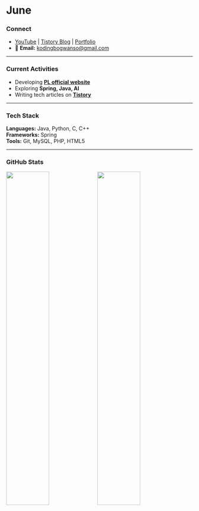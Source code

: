 # June


###  Connect
- [YouTube](https://www.youtube.com/@%ec%bd%94%eb%94%a9%eb%b3%b4%ea%b4%80%ec%86%8c) | [Tistory Blog](https://codebox123.tistory.com) | [Portfolio](https://privatechat.pro)
- 💬 **Email:** [kodingbogwanso@gmail.com](mailto:kodingbogwanso@gmail.com)

---

###  Current Activities
- Developing [**PL official website**](https://github.com/hongjunpyo123/pl-lab-website-backend)
- Exploring **Spring, Java, AI**
- Writing tech articles on [**Tistory**](https://codebox123.tistory.com)

---

###  Tech Stack

**Languages:** Java, Python, C, C++  
**Frameworks:** Spring  
**Tools:** Git, MySQL, PHP, HTML5

---

###  GitHub Stats
<p>
  <img src="https://github-readme-stats.vercel.app/api?username=hongjunpyo123&show_icons=true&hide_border=true&theme=tokyonight" width="48%" />
  <img src="https://github-readme-stats.vercel.app/api/top-langs/?username=hongjunpyo123&layout=compact&hide_border=true&theme=tokyonight" width="48%" />
</p>




